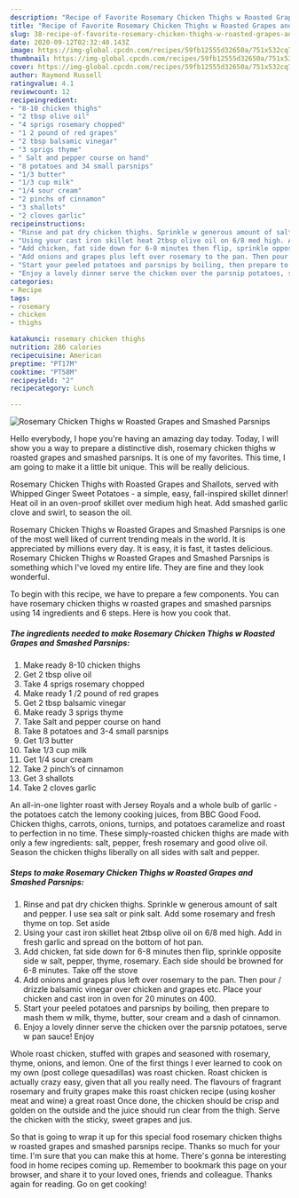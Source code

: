 ```yaml
---
description: "Recipe of Favorite Rosemary Chicken Thighs w Roasted Grapes and Smashed Parsnips"
title: "Recipe of Favorite Rosemary Chicken Thighs w Roasted Grapes and Smashed Parsnips"
slug: 38-recipe-of-favorite-rosemary-chicken-thighs-w-roasted-grapes-and-smashed-parsnips
date: 2020-09-12T02:32:40.143Z
image: https://img-global.cpcdn.com/recipes/59fb12555d32650a/751x532cq70/rosemary-chicken-thighs-w-roasted-grapes-and-smashed-parsnips-recipe-main-photo.jpg
thumbnail: https://img-global.cpcdn.com/recipes/59fb12555d32650a/751x532cq70/rosemary-chicken-thighs-w-roasted-grapes-and-smashed-parsnips-recipe-main-photo.jpg
cover: https://img-global.cpcdn.com/recipes/59fb12555d32650a/751x532cq70/rosemary-chicken-thighs-w-roasted-grapes-and-smashed-parsnips-recipe-main-photo.jpg
author: Raymond Russell
ratingvalue: 4.1
reviewcount: 12
recipeingredient:
- "8-10 chicken thighs"
- "2 tbsp olive oil"
- "4 sprigs rosemary chopped"
- "1 2 pound of red grapes"
- "2 tbsp balsamic vinegar"
- "3 sprigs thyme"
- " Salt and pepper course on hand"
- "8 potatoes and 34 small parsnips"
- "1/3 butter"
- "1/3 cup milk"
- "1/4 sour cream"
- "2 pinchs of cinnamon"
- "3 shallots"
- "2 cloves garlic"
recipeinstructions:
- "Rinse and pat dry chicken thighs. Sprinkle w generous amount of salt and pepper. I use sea salt or pink salt. Add some rosemary and fresh thyme on top. Set aside"
- "Using your cast iron skillet heat 2tbsp olive oil on 6/8 med high. Add in fresh garlic and spread on the bottom of hot pan."
- "Add chicken, fat side down for 6-8 minutes then flip, sprinkle opposite side w salt, pepper, thyme, rosemary. Each side should be browned for 6-8 minutes. Take off the stove"
- "Add onions and grapes plus left over rosemary to the pan. Then pour / drizzle balsamic vinegar over chicken and grapes etc. Place your chicken and cast iron in oven for 20 minutes on 400."
- "Start your peeled potatoes and parsnips by boiling, then prepare to mash them w milk, thyme, butter, sour cream and a dash of cinnamon."
- "Enjoy a lovely dinner serve the chicken over the parsnip potatoes, serve w pan sauce! Enjoy"
categories:
- Recipe
tags:
- rosemary
- chicken
- thighs

katakunci: rosemary chicken thighs 
nutrition: 286 calories
recipecuisine: American
preptime: "PT17M"
cooktime: "PT58M"
recipeyield: "2"
recipecategory: Lunch

---
```



![Rosemary Chicken Thighs w Roasted Grapes and Smashed Parsnips](https://img-global.cpcdn.com/recipes/59fb12555d32650a/751x532cq70/rosemary-chicken-thighs-w-roasted-grapes-and-smashed-parsnips-recipe-main-photo.jpg)

Hello everybody, I hope you're having an amazing day today. Today, I will show you a way to prepare a distinctive dish, rosemary chicken thighs w roasted grapes and smashed parsnips. It is one of my favorites. This time, I am going to make it a little bit unique. This will be really delicious.

Rosemary Chicken Thighs with Roasted Grapes and Shallots, served with Whipped Ginger Sweet Potatoes - a simple, easy, fall-inspired skillet dinner! Heat oil in an oven-proof skillet over medium high heat. Add smashed garlic clove and swirl, to season the oil.

Rosemary Chicken Thighs w Roasted Grapes and Smashed Parsnips is one of the most well liked of current trending meals in the world. It is appreciated by millions every day. It is easy, it is fast, it tastes delicious. Rosemary Chicken Thighs w Roasted Grapes and Smashed Parsnips is something which I've loved my entire life. They are fine and they look wonderful.


To begin with this recipe, we have to prepare a few components. You can have rosemary chicken thighs w roasted grapes and smashed parsnips using 14 ingredients and 6 steps. Here is how you cook that.

<!--inarticleads1-->

##### The ingredients needed to make Rosemary Chicken Thighs w Roasted Grapes and Smashed Parsnips:

1. Make ready 8-10 chicken thighs
1. Get 2 tbsp olive oil
1. Take 4 sprigs rosemary chopped
1. Make ready 1 /2 pound of red grapes
1. Get 2 tbsp balsamic vinegar
1. Make ready 3 sprigs thyme
1. Take  Salt and pepper course on hand
1. Take 8 potatoes and 3-4 small parsnips
1. Get 1/3 butter
1. Take 1/3 cup milk
1. Get 1/4 sour cream
1. Take 2 pinch’s of cinnamon
1. Get 3 shallots
1. Take 2 cloves garlic


An all-in-one lighter roast with Jersey Royals and a whole bulb of garlic - the potatoes catch the lemony cooking juices, from BBC Good Food. Chicken thighs, carrots, onions, turnips, and potatoes caramelize and roast to perfection in no time. These simply-roasted chicken thighs are made with only a few ingredients: salt, pepper, fresh rosemary and good olive oil. Season the chicken thighs liberally on all sides with salt and pepper. 

<!--inarticleads2-->

##### Steps to make Rosemary Chicken Thighs w Roasted Grapes and Smashed Parsnips:

1. Rinse and pat dry chicken thighs. Sprinkle w generous amount of salt and pepper. I use sea salt or pink salt. Add some rosemary and fresh thyme on top. Set aside
1. Using your cast iron skillet heat 2tbsp olive oil on 6/8 med high. Add in fresh garlic and spread on the bottom of hot pan.
1. Add chicken, fat side down for 6-8 minutes then flip, sprinkle opposite side w salt, pepper, thyme, rosemary. Each side should be browned for 6-8 minutes. Take off the stove
1. Add onions and grapes plus left over rosemary to the pan. Then pour / drizzle balsamic vinegar over chicken and grapes etc. Place your chicken and cast iron in oven for 20 minutes on 400.
1. Start your peeled potatoes and parsnips by boiling, then prepare to mash them w milk, thyme, butter, sour cream and a dash of cinnamon.
1. Enjoy a lovely dinner serve the chicken over the parsnip potatoes, serve w pan sauce! Enjoy


Whole roast chicken, stuffed with grapes and seasoned with rosemary, thyme, onions, and lemon. One of the first things I ever learned to cook on my own (post college quesadillas) was roast chicken. Roast chicken is actually crazy easy, given that all you really need. The flavours of fragrant rosemary and fruity grapes make this roast chicken recipe (using kosher meat and wine) a great roast Once done, the chicken should be crisp and golden on the outside and the juice should run clear from the thigh. Serve the chicken with the sticky, sweet grapes and jus. 

So that is going to wrap it up for this special food rosemary chicken thighs w roasted grapes and smashed parsnips recipe. Thanks so much for your time. I'm sure that you can make this at home. There's gonna be interesting food in home recipes coming up. Remember to bookmark this page on your browser, and share it to your loved ones, friends and colleague. Thanks again for reading. Go on get cooking!

